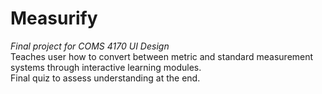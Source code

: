 # Measurify
_Final project for COMS 4170 UI Design_ </br>
Teaches user how to convert between metric and standard measurement systems through interactive learning modules. </br>
Final quiz to assess understanding at the end.
